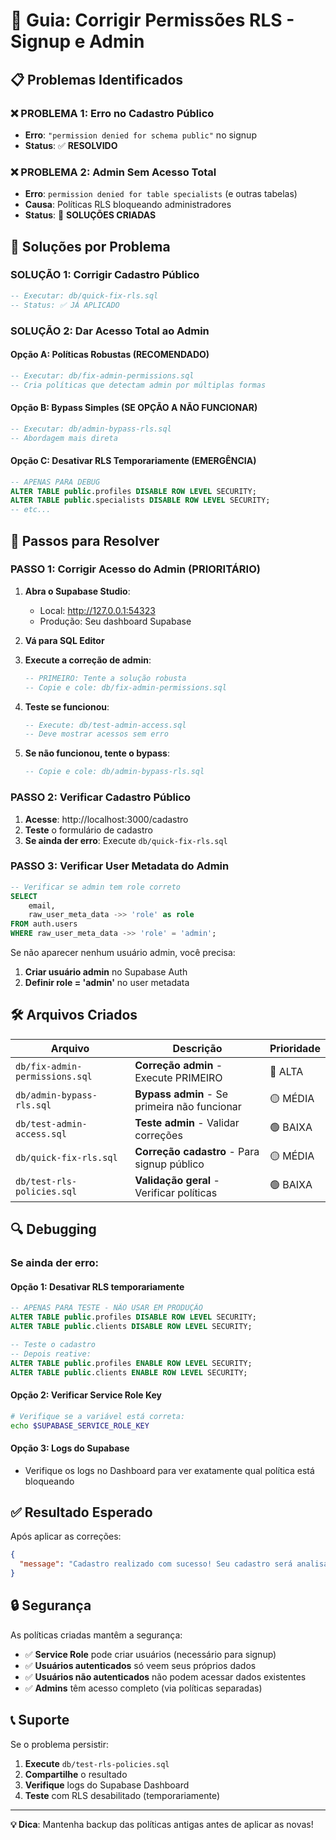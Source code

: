 # 🔧 Guia: Corrigir Permissões RLS - Signup e Admin

## 📋 Problemas Identificados

### ❌ **PROBLEMA 1: Erro no Cadastro Público**
- **Erro**: `"permission denied for schema public"` no signup
- **Status**: ✅ **RESOLVIDO**

### ❌ **PROBLEMA 2: Admin Sem Acesso Total** 
- **Erro**: `permission denied for table specialists` (e outras tabelas)
- **Causa**: Políticas RLS bloqueando administradores
- **Status**: 🔧 **SOLUÇÕES CRIADAS**

## 🚀 Soluções por Problema

### **SOLUÇÃO 1: Corrigir Cadastro Público**
```sql
-- Executar: db/quick-fix-rls.sql
-- Status: ✅ JÁ APLICADO
```

### **SOLUÇÃO 2: Dar Acesso Total ao Admin**

#### **Opção A: Políticas Robustas (RECOMENDADO)**
```sql
-- Executar: db/fix-admin-permissions.sql
-- Cria políticas que detectam admin por múltiplas formas
```

#### **Opção B: Bypass Simples (SE OPÇÃO A NÃO FUNCIONAR)**
```sql
-- Executar: db/admin-bypass-rls.sql  
-- Abordagem mais direta
```

#### **Opção C: Desativar RLS Temporariamente (EMERGÊNCIA)**
```sql
-- APENAS PARA DEBUG
ALTER TABLE public.profiles DISABLE ROW LEVEL SECURITY;
ALTER TABLE public.specialists DISABLE ROW LEVEL SECURITY;
-- etc...
```

## 🚀 Passos para Resolver

### **PASSO 1: Corrigir Acesso do Admin (PRIORITÁRIO)**

1. **Abra o Supabase Studio**: 
   - Local: http://127.0.0.1:54323
   - Produção: Seu dashboard Supabase

2. **Vá para SQL Editor**

3. **Execute a correção de admin**:
   ```sql
   -- PRIMEIRO: Tente a solução robusta
   -- Copie e cole: db/fix-admin-permissions.sql
   ```

4. **Teste se funcionou**:
   ```sql
   -- Execute: db/test-admin-access.sql
   -- Deve mostrar acessos sem erro
   ```

5. **Se não funcionou, tente o bypass**:
   ```sql
   -- Copie e cole: db/admin-bypass-rls.sql
   ```

### **PASSO 2: Verificar Cadastro Público**

1. **Acesse**: http://localhost:3000/cadastro
2. **Teste** o formulário de cadastro
3. **Se ainda der erro**: Execute `db/quick-fix-rls.sql`

### **PASSO 3: Verificar User Metadata do Admin**

```sql
-- Verificar se admin tem role correto
SELECT 
    email,
    raw_user_meta_data ->> 'role' as role
FROM auth.users 
WHERE raw_user_meta_data ->> 'role' = 'admin';
```

Se não aparecer nenhum usuário admin, você precisa:
1. **Criar usuário admin** no Supabase Auth
2. **Definir role = 'admin'** no user metadata

## 🛠️ Arquivos Criados

| Arquivo | Descrição | Prioridade |
|---------|-----------|------------|
| `db/fix-admin-permissions.sql` | **Correção admin** - Execute PRIMEIRO | 🔴 ALTA |
| `db/admin-bypass-rls.sql` | **Bypass admin** - Se primeira não funcionar | 🟡 MÉDIA |
| `db/test-admin-access.sql` | **Teste admin** - Validar correções | 🟢 BAIXA |
| `db/quick-fix-rls.sql` | **Correção cadastro** - Para signup público | 🟡 MÉDIA |
| `db/test-rls-policies.sql` | **Validação geral** - Verificar políticas | 🟢 BAIXA |

## 🔍 Debugging

### Se ainda der erro:

#### **Opção 1: Desativar RLS temporariamente**
```sql
-- APENAS PARA TESTE - NÃO USAR EM PRODUÇÃO
ALTER TABLE public.profiles DISABLE ROW LEVEL SECURITY;
ALTER TABLE public.clients DISABLE ROW LEVEL SECURITY;

-- Teste o cadastro
-- Depois reative:
ALTER TABLE public.profiles ENABLE ROW LEVEL SECURITY;
ALTER TABLE public.clients ENABLE ROW LEVEL SECURITY;
```

#### **Opção 2: Verificar Service Role Key**
```bash
# Verifique se a variável está correta:
echo $SUPABASE_SERVICE_ROLE_KEY
```

#### **Opção 3: Logs do Supabase**
- Verifique os logs no Dashboard para ver exatamente qual política está bloqueando

## ✅ Resultado Esperado

Após aplicar as correções:

```json
{
  "message": "Cadastro realizado com sucesso! Seu cadastro será analisado e aprovado pela equipe ProLine."
}
```

## 🔒 Segurança

As políticas criadas mantêm a segurança:

- ✅ **Service Role** pode criar usuários (necessário para signup)
- ✅ **Usuários autenticados** só veem seus próprios dados  
- ✅ **Usuários não autenticados** não podem acessar dados existentes
- ✅ **Admins** têm acesso completo (via políticas separadas)

## 📞 Suporte

Se o problema persistir:

1. **Execute** `db/test-rls-policies.sql` 
2. **Compartilhe** o resultado
3. **Verifique** logs do Supabase Dashboard
4. **Teste** com RLS desabilitado (temporariamente)

---

**💡 Dica**: Mantenha backup das políticas antigas antes de aplicar as novas!
